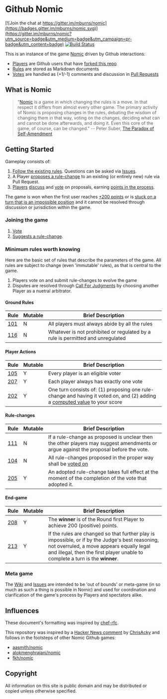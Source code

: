 # Github Nomic

[![Join the chat at https://gitter.im/mburns/nomic](https://badges.gitter.im/mburns/nomic.svg)](https://gitter.im/mburns/nomic?utm_source=badge&utm_medium=badge&utm_campaign=pr-badge&utm_content=badge)
[![Build Status](https://travis-ci.org/mburns/nomic.svg?branch=master)](https://travis-ci.org/mburns/nomic)

This is an instance of the game [Nomic](https://en.wikipedia.org/wiki/Nomic) driven by Github interactions:

* [Players](https://github.com/mburns/nomic/wiki/Player) are Github users that have [forked this repo](#joining-the-game)
* [Rules](https://github.com/mburns/nomic/wiki/rules) are stored as Markdown documents
* [Votes](https://github.com/mburns/nomic/wiki/Voting) are handled as (+1/-1) comments and discussion in [Pull Requests](https://github.com/mburns/nomic/pulls)

## What is Nomic

> "[Nomic](http://legacy.earlham.edu/~peters/writing/nomic.htm) is a game in which changing the rules is a move. In that respect it differs from almost every other game. The primary activity of Nomic is proposing changes in the rules, debating the wisdom of changing them in that way, voting on the changes, deciding what can and cannot be done afterwards, and doing it. Even this core of the game, of course, can be changed."
> -- Peter Suber, [The Paradox of Self-Amendment](http://dash.harvard.edu/handle/1/10243418)

## Getting Started

Gameplay consists of:

1. [Follow the existing rules](/rules/rule101.md). Questions can be asked via [Issues](https://github.com/mburns/nomic/issues).
2. A Player [proposes a rule-change](https://github.com/mburns/nomic/blob/master/.github/CONTRIBUTING.md) to an existing (or entirely new) rule via Pull Request.
3. [Players](https://github.com/mburns/nomic/wiki/Player) [discuss](/rules/rule111.md) and [vote](/rules/rule105.md) on proposals, earning [points in the process](/SCOREBOARD.md).

The game is won when the first user reaches [+200 points](/rules/rule208.md) or is [stuck on a turn that is an impossible position](/rules/rule213.md) and it cannot be resolved through discussion or jurisdiction within the game.

### Joining the game

1. [Vote](https://github.com/mburns/nomic/blob/master/.github/CONTRIBUTING.md#voting)
2. [Suggests a rule-change](https://github.com/mburns/nomic/blob/master/.github/CONTRIBUTING.md#submit-a-rule-change).

### Minimum rules worth knowing

Here are the basic set of rules that describe the parameters of the game. All rules are subject to change (even 'immutable' rules), as that is central to the game.

1. Players vote on and submit rule-changes to evolve the game
2. Disputes are resolved through [Call For Judgments](https://github.com/mburns/nomic/blob/master/.github/CONTRIBUTING.md#call-for-judgment) by choosing another Player as a nuetral arbitrator.

#### Ground Rules

Rule | Mutable | Brief Description
---- | ------- | -----------------
[101](/rules/rule101.md) | N | All players must always abide by all the rules
[116](/rules/rule116.md) | N | Whatever is not prohibited or regulated by a rule is permitted and unregulated

#### Player Actions

Rule | Mutable | Brief Description
---- | ------- | -----------------
[105](/rules/rule105.md) | Y | Every player is an eligible voter
[207](/rules/rule207.md) | Y | Each player always has exactly one vote
[202](/rules/rule202.md) | Y | One turn consists of: (1) proposing one rule-change and having it voted on, and (2) adding a [computed value](/rules/rule202.md) to your score

#### Rule-changes

Rule | Mutable | Brief Description
---- | ------- | -----------------
[111](/rules/rule111.md) | N | If a rule-change as proposed is unclear then the other players may suggest amendments or argue against the proposal before the vote.
[104](/rules/rule104.md) | N | All rule-changes proposed in the proper way shall be [voted on](https://github.com/mburns/nomic/wiki/Voting)
[205](/rules/rule205.md) | Y | An adopted rule-change takes full effect at the moment of the completion of the vote that adopted it.

#### End-game

Rule | Mutable | Brief Description
---- | ------- | -----------------
[208](/rules/rule208.md) | Y | The **winner** is of the Round first Player to achieve 200 (positive) points.
[213](/rules/rule213.md) | Y | If the rules are changed so that further play is impossible, or if by the Judge's best reasoning, not overruled, a move appears equally legal and illegal, then the first player unable to complete a turn is the **winner**.

### Meta game

The [Wiki](https://github.com/mburns/nomic/wiki) and [Issues](https://github.com/mburns/nomic/issues) are intended to be 'out of bounds' or meta-game (in so much as such a thing is possible in Nomic) and used for coordination and clarification of the game's process by Players and spectators alike.

## Influences

These document's formatting was inspired by [chef-rfc](https://github.com/chef/chef-rfc).

This repository was inspired by a [Hacker News comment](https://news.ycombinator.com/item?id=4889988) by [ChrisAcky](http://acky.vze.com/) and follows in the footsteps of other Nomic Github games:

* [aasmith/nomic](https://github.com/aasmith/nomic)
* [alokmenghrajani/nomic](https://github.com/alokmenghrajani/nomic)
* [fkh/nomic](https://github.com/fkh/nomic)

## Copyright

All information on this site is public domain and may be distributed or copied unless otherwise specified.
